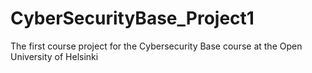 # CyberSecurityBase_Project1
The first course project for the Cybersecurity Base course at the Open University of Helsinki

